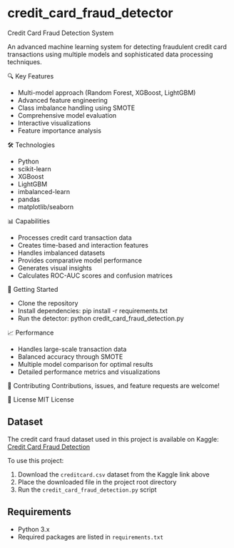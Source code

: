 # credit_card_fraud_detector
Credit Card Fraud Detection System

An advanced machine learning system for detecting fraudulent credit card transactions using multiple models and sophisticated data processing techniques.

🔍 Key Features
- Multi-model approach (Random Forest, XGBoost, LightGBM)
- Advanced feature engineering
- Class imbalance handling using SMOTE
- Comprehensive model evaluation
- Interactive visualizations
- Feature importance analysis

🛠️ Technologies
- Python
- scikit-learn
- XGBoost
- LightGBM
- imbalanced-learn
- pandas
- matplotlib/seaborn

📊 Capabilities
- Processes credit card transaction data
- Creates time-based and interaction features
- Handles imbalanced datasets
- Provides comparative model performance
- Generates visual insights
- Calculates ROC-AUC scores and confusion matrices

🚀 Getting Started
- Clone the repository
- Install dependencies: pip install -r requirements.txt
- Run the detector: python credit_card_fraud_detection.py

📈 Performance
- Handles large-scale transaction data
- Balanced accuracy through SMOTE
- Multiple model comparison for optimal results
- Detailed performance metrics and visualizations

🤝 Contributing
Contributions, issues, and feature requests are welcome!

📝 License
MIT License
## Dataset
The credit card fraud dataset used in this project is available on Kaggle:
[Credit Card Fraud Detection](https://www.kaggle.com/datasets/mlg-ulb/creditcardfraud)

To use this project:
1. Download the `creditcard.csv` dataset from the Kaggle link above
2. Place the downloaded file in the project root directory
3. Run the `credit_card_fraud_detection.py` script

## Requirements
- Python 3.x
- Required packages are listed in `requirements.txt`
